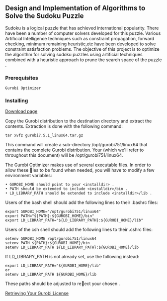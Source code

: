 ## Design and Implementation of Algorithms to Solve the Sudoku Puzzle

Sudoku is a logical puzzle that has achieved international popularity. There have been a
number of computer solvers developed for this puzzle. Various Artificial Intelligence
techniques such as constraint propagation, forward checking, minimum remaining
heuristic,etc have been developed to solve constraint satisfaction problems. The objective
of this project is to optimize the algorithm for solving sudoku puzzles using artificial
techniques combined with a heuristic approach to prune the search space of the puzzle . 

### Prerequisites
```
Gurobi Optimizer 
```
### Installing
[Download page](http://www.gurobi.com/registration/download-reg)

Copy the Gurobi distribution to the destination directory
and extract the contents. Extraction is done with the following command:
```
tar xvfz gurobi7.5.1_linux64.tar.gz
```
This command will create a sub-directory /opt/gurobi751/linux64 that contains the complete
Gurobi distribution. Your <installdir> (which we'll refer to throughout this document) will be
/opt/gurobi751/linux64.

The Gurobi Optimizer makes use of several executable files. In order to allow these les to be found
when needed, you will have to modify a few environment variables:
```
• GUROBI_HOME should point to your <installdir> .
• PATH should be extended to include <installdir>/bin .
• LD_LIBRARY_PATH should be extended to include <installdir>/lib .

```
Users of the bash shell should add the following lines to their .bashrc files:
```
export GUROBI_HOME="/opt/gurobi751/linux64"
export PATH="${PATH}:${GUROBI_HOME}/bin"
export LD_LIBRARY_PATH="${LD_LIBRARY_PATH}:${GUROBI_HOME}/lib"

```
Users of the csh shell should add the following lines to their .cshrc files:
```
setenv GUROBI_HOME /opt/gurobi751/linux64
setenv PATH ${PATH}:${GUROBI_HOME}/bin
setenv LD_LIBRARY_PATH ${LD_LIBRARY_PATH}:${GUROBI_HOME}/lib

```
If LD_LIBRARY_PATH is not already set, use the following instead:
```
export LD_LIBRARY_PATH="${GUROBI_HOME}/lib"
or
setenv LD_LIBRARY_PATH ${GUROBI_HOME}/lib

```
These paths should be adjusted to reect your chosen <installdir> .

[Retrieving Your Gurobi License](https://user.gurobi.com/download/licenses/current)
